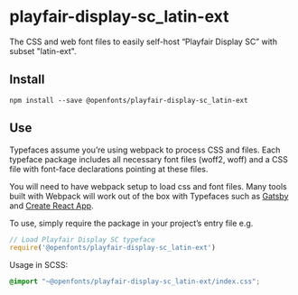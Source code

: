 
# playfair-display-sc_latin-ext

The CSS and web font files to easily self-host “Playfair Display SC” with subset "latin-ext".

## Install

`npm install --save @openfonts/playfair-display-sc_latin-ext`

## Use

Typefaces assume you’re using webpack to process CSS and files. Each typeface
package includes all necessary font files (woff2, woff) and a CSS file with
font-face declarations pointing at these files.

You will need to have webpack setup to load css and font files. Many tools built
with Webpack will work out of the box with Typefaces such as [Gatsby](https://github.com/gatsbyjs/gatsby)
and [Create React App](https://github.com/facebookincubator/create-react-app).

To use, simply require the package in your project’s entry file e.g.

```javascript
// Load Playfair Display SC typeface
require('@openfonts/playfair-display-sc_latin-ext')
```

Usage in SCSS:
```scss
@import "~@openfonts/playfair-display-sc_latin-ext/index.css";
```

